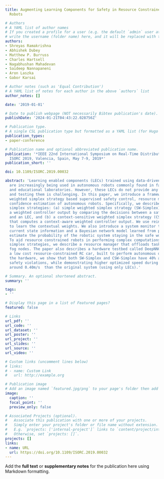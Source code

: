 ```yaml
---
title: Augmenting Learning Components for Safety in Resource Constrained Autonomous
  Robots

# Authors
# A YAML list of author names
# If you created a profile for a user (e.g. the default `admin` user at `content/authors/admin/`), 
# write the username (folder name) here, and it will be replaced with their full name and linked to their profile.
authors:
- Shreyas Ramakrishna
- Abhishek Dubey
- Matthew P. Burruss
- Charles Hartsell
- Nagabhushan Mahadevan
- Saideep Nannapaneni
- Aron Laszka
- Gabor Karsai

# Author notes (such as 'Equal Contribution')
# A YAML list of notes for each author in the above `authors` list
author_notes: []

date: '2019-01-01'

# Date to publish webpage (NOT necessarily Bibtex publication's date).
publishDate: '2024-01-21T04:43:22.028756Z'

# Publication type.
# A single CSL publication type but formatted as a YAML list (for Hugo requirements).
publication_types:
- paper-conference

# Publication name and optional abbreviated publication name.
publication: '*IEEE 22nd International Symposium on Real-Time Distributed Computing,
  ISORC 2019, Valencia, Spain, May 7-9, 2019*'
publication_short: ''

doi: 10.1109/ISORC.2019.00032

abstract: 'Learning enabled components (LECs) trained using data-driven algorithms
  are increasingly being used in autonomous robots commonly found in factories, hospitals,
  and educational laboratories. However, these LECs do not provide any safety guarantees,
  and testing them is challenging. In this paper, we introduce a framework that performs
  weighted simplex strategy based supervised safety control, resource management and
  confidence estimation of autonomous robots. Specifically, we describe two weighted
  simplex strategies: (a) simple weighted simplex strategy (SW-Simplex) that computes
  a weighted controller output by comparing the decisions between a safety supervisor
  and an LEC, and (b) a context-sensitive weighted simplex strategy (CSW-Simplex)
  that computes a context-aware weighted controller output. We use reinforcement learning
  to learn the contextual weights. We also introduce a system monitor that uses the
  current state information and a Bayesian network model learned from past data to
  estimate the probability of the robotic system staying in the safe working region.
  To aid resource constrained robots in performing complex computations of these weighted
  simplex strategies, we describe a resource manager that offloads tasks to an available
  fog nodes. The paper also describes a hardware testbed called DeepNNCar, which is
  a low cost resource-constrained RC car, built to perform autonomous driving. Using
  the hardware, we show that both SW-Simplex and CSW-Simplex have 40% and 60% fewer
  safety violations, while demonstrating higher optimized speed during indoor driving
  around 0.40m/s  than the original system (using only LECs).'

# Summary. An optional shortened abstract.
summary: ''

tags:
- ''

# Display this page in a list of Featured pages?
featured: false

# Links
url_pdf: ''
url_code: ''
url_dataset: ''
url_poster: ''
url_project: ''
url_slides: ''
url_source: ''
url_video: ''

# Custom links (uncomment lines below)
# links:
# - name: Custom Link
#   url: http://example.org

# Publication image
# Add an image named `featured.jpg/png` to your page's folder then add a caption below.
image:
  caption: ''
  focal_point: ''
  preview_only: false

# Associated Projects (optional).
#   Associate this publication with one or more of your projects.
#   Simply enter your project's folder or file name without extension.
#   E.g. `projects: ['internal-project']` links to `content/project/internal-project/index.md`.
#   Otherwise, set `projects: []`.
projects: []
links:
- name: URL
  url: https://doi.org/10.1109/ISORC.2019.00032
---
```


Add the **full text** or **supplementary notes** for the publication here using Markdown formatting.
